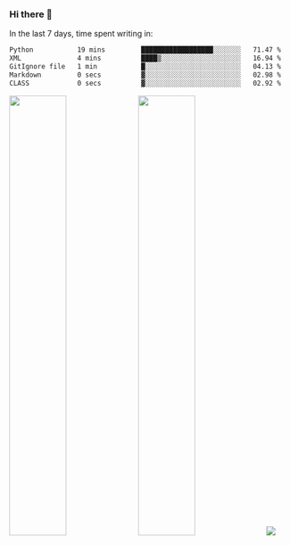 ### Hi there 👋

In the last 7 days, time spent writing in:

<!--START_SECTION:waka-->

```txt
Python           19 mins         ██████████████████░░░░░░░   71.47 %
XML              4 mins          ████▒░░░░░░░░░░░░░░░░░░░░   16.94 %
GitIgnore file   1 min           █░░░░░░░░░░░░░░░░░░░░░░░░   04.13 %
Markdown         0 secs          ▓░░░░░░░░░░░░░░░░░░░░░░░░   02.98 %
CLASS            0 secs          ▓░░░░░░░░░░░░░░░░░░░░░░░░   02.92 %
```

<!--END_SECTION:waka-->

<img src="https://wakatime.com/share/@jimtje/5d0c92de-08f8-4a72-8f2f-6a9693d1e318.svg" width=45% height=45%> <img src="https://wakatime.com/share/@jimtje/501498ae-bda5-4da7-a89d-b40bcdd5556d.svg" width=45% height=45%>
![](https://hit.yhype.me/github/profile?user_id=43537315)
